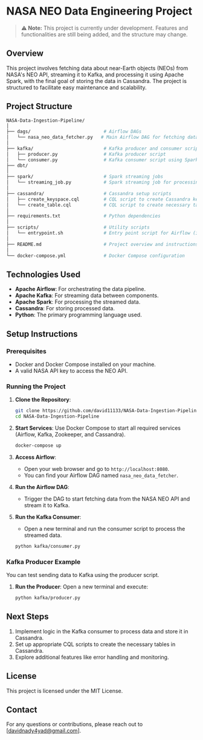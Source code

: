 # NASA NEO Data Engineering Project

> **⚠️ Note:** This project is currently under development. Features and functionalities are still being added, and the structure may change.

## Overview

This project involves fetching data about near-Earth objects (NEOs) from NASA's NEO API, streaming it to Kafka, and processing it using Apache Spark, with the final goal of storing the data in Cassandra. The project is structured to facilitate easy maintenance and scalability.

## Project Structure
```graphql
NASA-Data-Ingestion-Pipeline/
│
├── dags/                           # Airflow DAGs
│   └── nasa_neo_data_fetcher.py   # Main Airflow DAG for fetching data
│
├── kafka/                          # Kafka producer and consumer scripts
│   ├── producer.py                 # Kafka producer script
│   └── consumer.py                 # Kafka consumer script using Spark
├── dbt/
│
├── spark/                          # Spark streaming jobs
│   └── streaming_job.py            # Spark streaming job for processing data
│
├── cassandra/                      # Cassandra setup scripts
│   ├── create_keyspace.cql         # CQL script to create Cassandra keyspace
│   └── create_table.cql            # CQL script to create necessary tables
│
├── requirements.txt                # Python dependencies
│
├── scripts/                        # Utility scripts
│   └── entrypoint.sh               # Entry point script for Airflow (if needed)
│
├── README.md                       # Project overview and instructions
│
└── docker-compose.yml              # Docker Compose configuration
```

## Technologies Used

- **Apache Airflow**: For orchestrating the data pipeline.
- **Apache Kafka**: For streaming data between components.
- **Apache Spark**: For processing the streamed data.
- **Cassandra**: For storing processed data.
- **Python**: The primary programming language used.

## Setup Instructions

### Prerequisites

- Docker and Docker Compose installed on your machine.
- A valid NASA API key to access the NEO API.

### Running the Project

1. **Clone the Repository**:
   ```bash
   git clone https://github.com/david11133/NASA-Data-Ingestion-Pipeline
   cd NASA-Data-Ingestion-Pipeline
   ```

2. **Start Services**:
   Use Docker Compose to start all required services (Airflow, Kafka, Zookeeper, and Cassandra).
   ```bash
   docker-compose up
   ```

3. **Access Airflow**:
   - Open your web browser and go to `http://localhost:8080`.
   - You can find your Airflow DAG named `nasa_neo_data_fetcher`.

4. **Run the Airflow DAG**:
   - Trigger the DAG to start fetching data from the NASA NEO API and stream it to Kafka.

5. **Run the Kafka Consumer**:
   - Open a new terminal and run the consumer script to process the streamed data.
   ```bash
   python kafka/consumer.py
   ```

### Kafka Producer Example

You can test sending data to Kafka using the producer script.

1. **Run the Producer**:
   Open a new terminal and execute:
   ```bash
   python kafka/producer.py
   ```

## Next Steps

1. Implement logic in the Kafka consumer to process data and store it in Cassandra.
2. Set up appropriate CQL scripts to create the necessary tables in Cassandra.
3. Explore additional features like error handling and monitoring.

## License

This project is licensed under the MIT License.

## Contact

For any questions or contributions, please reach out to [davidnady4yad@gmail.com].